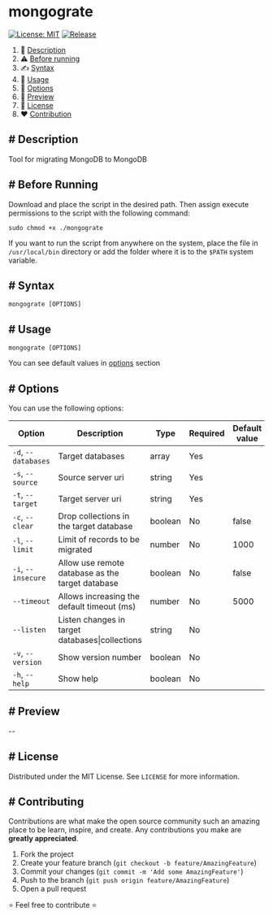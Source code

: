 # mongograte

[![License: MIT](https://img.shields.io/github/license/un0tec/mongograte?color=orange&cache=none)](LICENSE)
[![Release](https://img.shields.io/github/v/release/un0tec/mongograte?color=green&label=Release)](https://github.com/un0tec/mongograte/releases/latest)

1. :notebook_with_decorative_cover: [Description](#-description)
2. :warning: [Before running](#-before-running)
3. :writing_hand: [Syntax](#-syntax)
4. :hammer: [Usage](#-usage)
5. :bookmark_tabs: [Options](#-options)
6. :monocle_face: [Preview](#-preview)
7. :page_with_curl: [License](#-license)
8. :heart: [Contribution](#-contributing)

## # Description

Tool for migrating MongoDB to MongoDB

## # Before Running

Download and place the script in the desired path. Then assign execute permissions to the script with the following command:

    sudo chmod +x ./mongograte

If you want to  run the script from anywhere on the system, place the file in `/usr/local/bin` directory or add the folder where it is to the `$PATH` system variable.

## # Syntax

    mongograte [OPTIONS]

## # Usage

    mongograte [OPTIONS]

You can see default values in [options](#-options) section

## # Options

You can use the following options:

| Option | Description | Type | Required  | Default value |
|-----------------|---------------------------------------------------------------|---------------|------------|----------------|
| `-d`, `--databases` | Target databases | array | Yes | |
| `-s`, `--source` | Source server uri | string | Yes | |
| `-t`, `--target` | Target server uri | string | Yes | |
| `-c`, `--clear` | Drop collections in the target database | boolean | No | false |
| `-l`, `--limit`    | Limit of records to be migrated | number | No | 1000 |
| `-i`, `--insecure` | Allow use remote database as the target database | boolean | No | false |
| `--timeout` | Allows increasing the default timeout (ms) | number | No | 5000 |
| `--listen` | Listen changes in target databases\|collections | string | No | |
| `-v`, `--version` | Show version number | boolean | No | |
| `-h`, `--help` | Show help | boolean | No | |

## # Preview

--

## # License

Distributed under the MIT License. See `LICENSE` for more information.

## # Contributing

Contributions are what make the open source community such an amazing place to be learn, inspire, and create. Any contributions you make are **greatly appreciated**.

1. Fork the project
2. Create your feature branch (`git checkout -b feature/AmazingFeature`)
3. Commit your changes (`git commit -m 'Add some AmazingFeature'`)
4. Push to the branch (`git push origin feature/AmazingFeature`)
5. Open a pull request

:star: Feel free to contribute :star:
